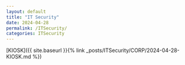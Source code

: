 ```yaml
---
layout: default
title: "IT Security"
date: 2024-04-28
permalink: /ITSecurity/
categories: ITSecurity
---
```


[KIOSK]({{ site.baseurl }}{% link _posts/ITSecurity/CORP/2024-04-28-KIOSK.md %})